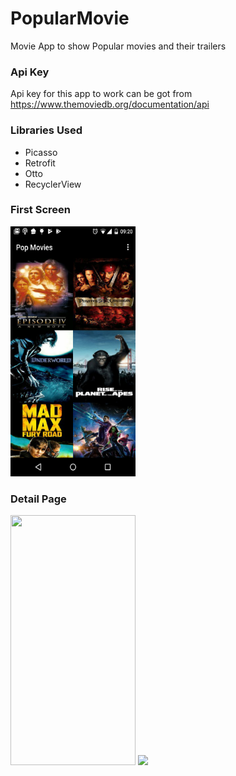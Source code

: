 # PopularMovie
Movie App to show Popular movies and their trailers

### Api Key
Api key for this app to work can be got from https://www.themoviedb.org/documentation/api

### Libraries Used
- Picasso
- Retrofit
- Otto
- RecyclerView

### First Screen
<img src="https://github.com/gkhera12/PopularMovie/blob/master/screenshots/FirstScreen.png" width="200" height="400">

### Detail Page
<img src="https://github.com/gkhera12/PopularMovie/blob/master/screenshots/DetailPage.png" width="200" height="400">
<img src="https://github.com/gkhera12/PopularMovie/blob/master/screenshots/DetailPagei2.png width="200" height="400">
